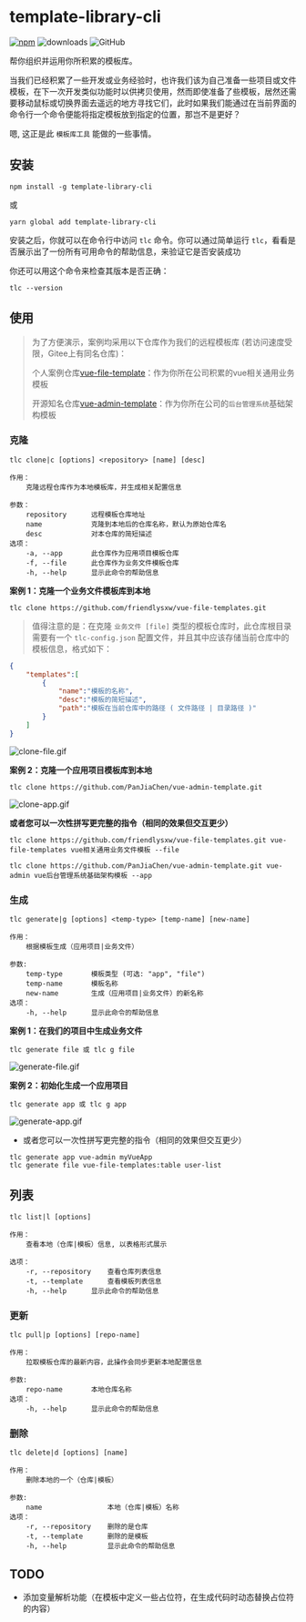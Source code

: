# template-library-cli

[![npm](https://badge.fury.io/js/template-library-cli.svg)](http://badge.fury.io/js/template-library-cli)
![downloads](https://img.shields.io/npm/dm/template-library-cli?logo=npm)
![GitHub](https://img.shields.io/github/license/friendlysxw/template-library-cli)

帮你组织并运用你所积累的模板库。

当我们已经积累了一些开发或业务经验时，也许我们该为自己准备一些项目或文件模板，在下一次开发类似功能时以供拷贝使用，然而即使准备了些模板，居然还需要移动鼠标或切换界面去遥远的地方寻找它们，此时如果我们能通过在当前界面的命令行一个命令便能将指定模板放到指定的位置，那岂不是更好？  

嗯,  这正是此 `模板库工具` 能做的一些事情。



## 安装

```shell
npm install -g template-library-cli
```
或
```shell
yarn global add template-library-cli
```
安装之后，你就可以在命令行中访问  `tlc` 命令。你可以通过简单运行 `tlc`，看看是否展示出了一份所有可用命令的帮助信息，来验证它是否安装成功

你还可以用这个命令来检查其版本是否正确：
```shell
tlc --version
```

## 使用

> 为了方便演示，案例均采用以下仓库作为我们的远程模板库 (若访问速度受限，Gitee上有同名仓库)：
>
> 个人案例仓库[vue-file-template](https://github.com/friendlysxw/vue-file-templates.git)：作为你所在公司积累的vue相关通用业务模板
> 
> 开源知名仓库[vue-admin-template](https://github.com/PanJiaChen/vue-admin-template.git)：作为你所在公司的`后台管理系统`基础架构模板



### 克隆

```shell
tlc clone|c [options] <repository> [name] [desc]

作用：
    克隆远程仓库作为本地模板库，并生成相关配置信息

参数：
    repository      远程模板仓库地址
    name            克隆到本地后的仓库名称，默认为原始仓库名
    desc            对本仓库的简短描述
选项：
    -a, --app       此仓库作为应用项目模板仓库
    -f, --file      此仓库作为业务文件模板仓库
    -h, --help      显示此命令的帮助信息
```

**案例 1：克隆一个业务文件模板库到本地**

```shell
tlc clone https://github.com/friendlysxw/vue-file-templates.git 
```
> 值得注意的是：在克隆 `业务文件 [file]` 类型的模板仓库时，此仓库根目录需要有一个 `tlc-config.json` 配置文件，并且其中应该存储当前仓库中的模板信息，格式如下：
```json
{
    "templates":[
        {
            "name":"模板的名称",
            "desc":"模板的简短描述",
            "path":"模板在当前仓库中的路径 ( 文件路径 | 目录路径 )"
        }
    ]
}
```
![clone-file.gif](https://sxw-img.oss-cn-beijing.aliyuncs.com/template-library-cli/clone-file.gif)

**案例 2：克隆一个应用项目模板库到本地**
```shell
tlc clone https://github.com/PanJiaChen/vue-admin-template.git
```
![clone-app.gif](https://sxw-img.oss-cn-beijing.aliyuncs.com/template-library-cli/clone-app.gif)


**或者您可以一次性拼写更完整的指令（相同的效果但交互更少）**
```shell
tlc clone https://github.com/friendlysxw/vue-file-templates.git vue-file-templates vue相关通用业务文件模板 --file

tlc clone https://github.com/PanJiaChen/vue-admin-template.git vue-admin vue后台管理系统基础架构模板 --app
```

### 生成

```shell
tlc generate|g [options] <temp-type> [temp-name] [new-name]

作用：
    根据模板生成（应用项目|业务文件）

参数:
    temp-type       模板类型 (可选: "app", "file")
    temp-name       模板名称
    new-name        生成（应用项目|业务文件）的新名称
选项：
    -h, --help      显示此命令的帮助信息
```

**案例 1：在我们的项目中生成业务文件**

```shell
tlc generate file 或 tlc g file
```

![generate-file.gif](https://sxw-img.oss-cn-beijing.aliyuncs.com/template-library-cli/tlc-generate-file.gif)

**案例 2：初始化生成一个应用项目**

```shell
tlc generate app 或 tlc g app
```
![generate-app.gif](https://sxw-img.oss-cn-beijing.aliyuncs.com/template-library-cli/generate-app.gif)

- 或者您可以一次性拼写更完整的指令（相同的效果但交互更少）
```shell
tlc generate app vue-admin myVueApp
tlc generate file vue-file-templates:table user-list
```



## 列表
```shell
tlc list|l [options]

作用：
    查看本地（仓库|模板）信息, 以表格形式展示

选项：
    -r, --repository    查看仓库列表信息
    -t, --template      查看模板列表信息
    -h, --help      显示此命令的帮助信息
```



### 更新
```shell
tlc pull|p [options] [repo-name]

作用：
    拉取模板仓库的最新内容，此操作会同步更新本地配置信息

参数:
    repo-name       本地仓库名称
选项：
    -h, --help      显示此命令的帮助信息
```

### 删除
```shell
tlc delete|d [options] [name]

作用：
    删除本地的一个（仓库|模板）

参数:
    name                本地（仓库|模板）名称
选项：
    -r, --repository    删除的是仓库
    -t, --template      删除的是模板
    -h, --help          显示此命令的帮助信息
```

## TODO

- 添加变量解析功能（在模板中定义一些占位符，在生成代码时动态替换占位符的内容）